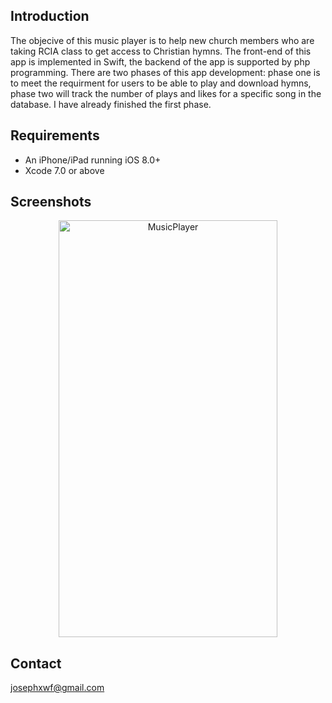 
## Introduction 
The objecive of this music player is to help new church members who are taking RCIA class to get access to Christian hymns. The front-end of this app is implemented in Swift, the backend of the app is supported by php programming. There are two phases of this app development: phase one is to meet the requirment for users to be able to play and download hymns, phase two will track the number of plays and likes for a specific song in the database. I have already finished the first phase. 


## Requirements

* An iPhone/iPad running iOS 8.0+
* Xcode 7.0 or above

## Screenshots

<p align="center">
<img src="" width="350" height="667" alt="MusicPlayer"/>
</p>



## Contact
josephxwf@gmail.com

